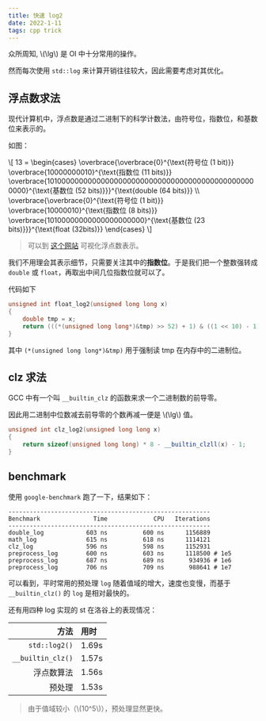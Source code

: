 ```yaml
---
title: 快速 log2
date: 2022-1-11
tags: cpp trick
---
```


众所周知, \\(\lg\\) 是 OI 中十分常用的操作。

然而每次使用 `std::log` 来计算开销往往较大，因此需要考虑对其优化。

## 浮点数求法

现代计算机中，浮点数是通过二进制下的科学计数法，由符号位，指数位，和基数位来表示的。

如图：

\\[
13 =
\begin{cases}
    \overbrace{\overbrace{0}^{\text{符号位 (1 bit)}}
    \overbrace{10000000010}^{\text{指数位 (11 bits)}}
    \overbrace{1010000000000000000000000000000000000000000000000000}^{\text{基数位 (52 bits)}}}^{\text{double (64 bits)}} \\\\
    \overbrace{\overbrace{0}^{\text{符号位 (1 bit)}}
    \overbrace{10000010}^{\text{指数位 (8 bits)}}
    \overbrace{10100000000000000000000}^{\text{基数位 (23 bits)}}}^{\text{float (32bits)}}
\end{cases}
\\]

> 可以到 [这个网站](https://www.h-schmidt.net/FloatConverter/IEEE754.html) 可视化浮点数表示。

我们不用理会其表示细节，只需要关注其中的**指数位**。于是我们把一个整数强转成 `double` 或 `float`，再取出中间几位指数位就可以了。

代码如下

```cpp
unsigned int float_log2(unsigned long long x)
{
    double tmp = x;
    return (((*(unsigned long long*)&tmp) >> 52) + 1) & ((1 << 10) - 1);
}
```

其中 `(*(unsigned long long*)&tmp)` 用于强制读 tmp 在内存中的二进制位。

## clz 求法

GCC 中有一个叫 `__builtin_clz` 的函数来求一个二进制数的前导零。

因此用二进制中位数减去前导零的个数再减一便是 \\(\lg\\) 值。

```cpp
unsigned int clz_log2(unsigned long long x)
{
    return sizeof(unsigned long long) * 8 - __builtin_clzll(x) - 1;
}
```

## benchmark

使用 `google-benchmark` 跑了一下，结果如下：
```
---------------------------------------------------------
Benchmark               Time             CPU   Iterations
---------------------------------------------------------
double_log            603 ns          600 ns      1156889
math_log              615 ns          618 ns      1114121
clz_log               596 ns          598 ns      1152931
preprocess_log        600 ns          603 ns      1118500 # 1e5
preprocess_log        687 ns          689 ns       934936 # 1e6
preprocess_log        706 ns          709 ns       988641 # 1e7
```

可以看到，平时常用的预处理 `log` 随着值域的增大，速度也变慢，而基于 `__builtin_clz()` 的 `log` 是相对最快的。

还有用四种 log 实现的 st 在洛谷上的表现情况：

| 方法 | 用时 |
| --: | :-- |
| `std::log2()` | 1.69s |
| `__builtin_clz()` | 1.57s |
| 浮点数算法 | 1.56s |
| 预处理 | 1.53s |

> 由于值域较小（\\(10^5\\)），预处理显然更快。
